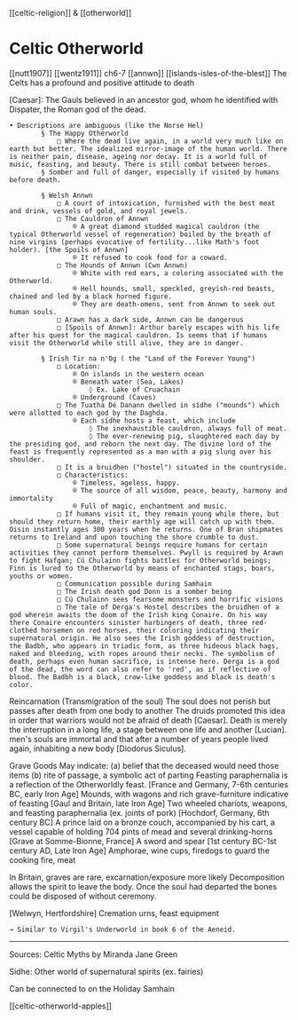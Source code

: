 [[celtic-religion]] & [[otherworld]]
# Celtic Otherworld
[[nutt1907]]
[[wentz1911]] ch6-7
[[annwn]]
  [[islands-isles-of-the-blest]]
The Celts has a profound and positive attitude to death


[Caesar]: The Gauls believed in an ancestor god, whom he identified with Dispater, the Roman god of the dead.

	• Descriptions are ambiguous (like the Norse Hel)
			§ The Happy Otherworld
				□ Where the dead live again, in a world very much like on earth but better. The idealized mirror-image of the human world. There is neither pain, disease, ageing nor decay. It is a world full of music, feasting, and beauty. There is still combat between heroes.
			§ Somber and full of danger, especially if visited by humans before death.
		
			§ Welsh Annwn
				□ A court of intoxication, furnished with the best meat and drink, vessels of gold, and royal jewels. 
				□ The Cauldron of Annwn
					® A great diamond studded magical cauldron (the typical Otherworld vessel of regeneration) boiled by the breath of nine virgins (perhaps evocative of fertility...like Math's foot holder). [the Spoils of Annwn]
					® It refused to cook food for a coward.
				□ The Hounds of Annwn (Cwn Annwn)
					® White with red ears, a coloring associated with the Otherworld.
					® Hell hounds, small, speckled, greyish-red beasts, chained and led by a black horned figure.
					® They are death-omens, sent from Annwn to seek out human souls.
				□ Arawn has a dark side, Annwn can be dangerous
				□ [Spoils of Annwn]: Arthur barely escapes with his life after his quest for the magical cauldron. Is seems that if humans visit the Otherworld while still alive, they are in danger.
				
			§ Irish Tir na n'Og ( the "Land of the Forever Young")
				□ Location: 
					® On islands in the western ocean
					® Beneath water (Sea, Lakes)
						◊ Ex. Lake of Cruachain
					® Underground (Caves)
				□ The Tuatha Dé Danann dwelled in sídhe ("mounds") which were allotted to each god by the Daghda.
					® Each sídhe hosts a feast, which include 
						◊ The inexhaustible cauldron, always full of meat.
						◊ The ever-renewing pig, slaughtered each day by the presiding god, and reborn the next day. The divine lord of the feast is frequently represented as a man with a pig slung over his shoulder.
				□ It is a bruidhen ("hostel") situated in the countryside.
				□ Characteristics: 
					® Timeless, ageless, happy.
					® The source of all wisdom, peace, beauty, harmony and immortality 
					® Full of magic, enchantment and music.
				□ If humans visit it, they remain young while there, but should they return home, their earthly age will catch up with them. Oisin instantly ages 300 years when he returns. One of Bran shipmates returns to Ireland and upon touching the shore crumble to dust.
				□ Some supernatural beings require humans for certain activities they cannot perform themselves. Pwyll is required by Arawn to fight Hafgan; Cú Chulainn fights battles for Otherworld beings; Finn is lured to the Otherworld by means of enchanted stags, boars, youths or women.
				□ Communication possible during Samhain
				□ The Irish death god Donn is a somber being
				□ Cú Chulainn sees fearsome monsters and horrific visions
				□ The tale of Derga's Hostel describes the bruidhen of a god wherein awaits the doom of the Irish king Conaire. On his way there Conaire encounters sinister harbingers of death, three red-clothed horsemen on red horses, their coloring indicating their supernatural origin. He also sees the Irish goddess of destruction, the Badbh, who appears in triadic form, as three hideous black hags, naked and bleeding, with ropes around their necks. The symbolism of death, perhaps even human sacrifice, is intense here. Derga is a god of the dead, the word can also refer to 'red', as if reflective of blood. The Badbh is a black, crow-like goddess and black is death's color.
				

Reincarnation (Transmigration of the soul)
	The soul does not perish but passes after death from one body to another
	The druids promoted this idea in order that warriors would not be afraid of death [Caesar].
	Death is merely the interruption in a long life, a stage between one life and another [Lucian].
	men's souls are immortal and that after a number of years people lived again, inhabiting a new body [Diodorus Siculus].
	
	
Grave Goods
	May indicate:
		(a) belief that the deceased would need those items
		(b) rite of passage, a symbolic act of parting
	Feasting paraphernalia is a reflection of the Otherworldly feast.
	[France and Germany, 7-6th centuries BC, early Iron Age]
		Mounds, with wagons and rich grave-furniture indicative of feasting
	[Gaul and Britain, late Iron Age]
		Two wheeled chariots, weapons, and feasting paraphernalia (ex.  joints of pork)
	[Hochdorf, Germany, 6th century BC]
		A prince laid on a bronze couch, accompanied by his cart, a vessel capable of holding 704 pints of mead and several drinking-horns
	[Grave at Somme-Bionne, France]
		A sword and spear
	[1st century BC-1st century AD, Late Iron Age]
		Amphorae, wine cups, firedogs to guard the cooking fire, meat
		

In Britain, graves are rare, excarnation/exposure more likely
	Decomposition allows the spirit to leave the body. Once the soul had departed the bones could be disposed of without ceremony.

[Welwyn, Hertfordshire]
	Cremation urns, feast equipment

	
	→ Similar to Virgil's Underworld in book 6 of the Aeneid.


----------------------------------------------------------------------------------------------------------------------------------------------------------------
Sources:
	Celtic Myths by Miranda Jane Green


Sidhe: Other world of supernatural spirits (ex. fairies)

Can be connected to on the Holiday Samhain


[[celtic-otherworld-apples]]